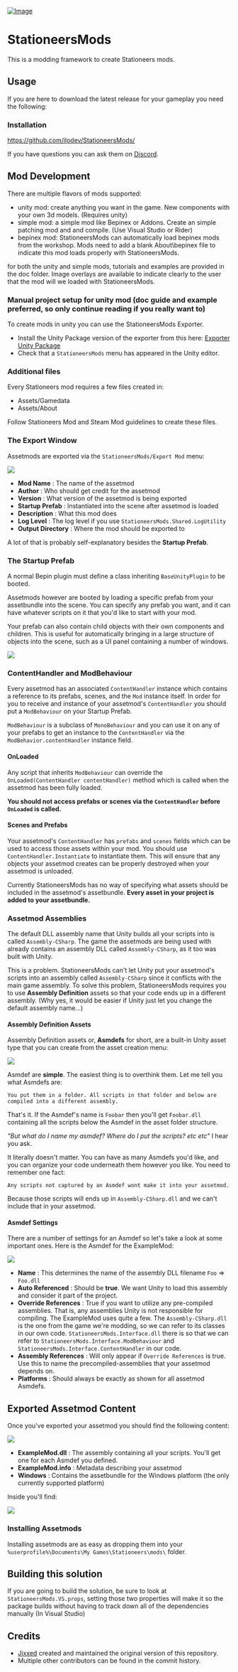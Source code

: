 
[![Image](doc/discord_button.png)](https://discord.gg/5qZbPVTw2U)

# StationeersMods

This is a modding framework to create Stationeers mods. 

## Usage
If you are here to download the latest release for your gameplay you need the following:

### Installation

https://github.com/ilodev/StationeersMods/

If you have questions you can ask them on [Discord](https://discord.gg/5qZbPVTw2U).

## Mod Development

There are multiple flavors of mods supported:
- unity mod: create anything you want in the game. New components with your own 3d models. (Requires unity)
- simple mod: a simple mod like Bepinex or Addons. Create an simple patching mod and and compile. (Use Visual Studio or Rider)
- bepinex mod: StationeersMods can automatically load bepinex mods from the workshop. Mods need to add a blank About\bepinex file to indicate this mod loads properly with StationeersMods.  

for both the unity and simple mods, tutorials and examples are provided in the doc folder. Image overlays are available to indicate clearly to the user that the mod will we loaded with StationeersMods.

### Manual project setup for unity mod (doc guide and example preferred, so only continue reading if you really want to)

To create mods in unity you can use the StationeersMods Exporter.
- Install the Unity Package version of the exporter from this here: [Exporter Unity Package](https://github.com/ilodev/StationeersModsExport.git)
- Check that a `StationeersMods` menu has appeared in the Unity editor.

### Additional files

Every Stationeers mod requires a few files created in:
 - Assets/Gamedata
 - Assets/About

Follow Stationeers Mod and Steam Mod guidelines to create these files.

### The Export Window

Assetmods are exported via the `StationeersMods/Export Mod` menu:

![](docs/media/readme/editor_window.png)

- **Mod Name** : The name of the assetmod
- **Author** : Who should get credit for the assetmod
- **Version** : What version of the assetmod is being exported
- **Startup Prefab** : Instantiated into the scene after assetmod is loaded
- **Description** : What this mod does
- **Log Level** : The log level if you use `StationeersMods.Shared.LogUtility`
- **Output Directory** : Where the mod should be exported to

A lot of that is probably self-explanatory besides the **Startup Prefab**.

### The Startup Prefab

A normal Bepin plugin must define a class inheriting `BaseUnityPlugin` to be booted.

Assetmods however are booted by loading a specific prefab from your assetbundle into the scene. You can specify any prefab you want, and it can have whatever scripts on it that you'd like to start with your mod.

Your prefab can also contain child objects with their own components and children. This is useful for automatically bringing in a large structure of objects into the scene, such as a UI panel containing a number of windows.

![](docs/media/readme/startup_prefab.png)

### ContentHandler and ModBehaviour

Every assetmod has an associated `ContentHandler` instance which contains a reference to its prefabs, scenes, and the `Mod` instance itself. In order for you to receive and instance of your assetmod's `ContentHandler` you should put a `ModBehaviour` on your Startup Prefab.

`ModBehaviour` is a subclass of `MonoBehaviour` and you can use it on any of your prefabs to get an instance to the `ContentHandler` via the `ModBehavior.contentHandler` instance field.

#### OnLoaded

Any script that inherits `ModBehaviour` can override the `OnLoaded(ContentHandler contentHandler)` method which is called when the assetmod has been fully loaded.

**You should not access prefabs or scenes via the `ContentHandler` before `OnLoaded` is called.**

#### Scenes and Prefabs

Your assetmod's `ContentHandler` has `prefabs` and `scenes` fields which can be used to access those assets within your mod. You should use `ContentHandler.Instantiate` to instantiate them. This will ensure that any objects your assetmod creates can be properly destroyed when your assetmod is unloaded.

Currently StationeersMods has no way of specifying what assets should be included in the assetmod's assetbundle. **Every asset in your project is added to your assetbundle.**

### Assetmod Assemblies

The default DLL assembly name that Unity builds all your scripts into is called `Assembly-CSharp`. The game the assetmods are being used with already contains an assembly DLL called `Assembly-CSharp`, as it too was built with Unity.

This is a problem. StationeersMods can't let Unity put your assetmod's scripts into an assembly called `Assembly-CSharp` since it conflicts with the main game assembly. To solve this problem, StationeersMods requires you to use **Assembly Definition** assets so that your code ends up in a different assembly. (Why yes, it would be easier if Unity just let you change the default assembly name...)

#### Assembly Definition Assets

Assembly Definition assets or, **Asmdefs** for short, are a built-in Unity asset type that you can create from the asset creation menu:

![](docs/media/readme/create_asmdef.png)

Asmdef are **simple**. The easiest thing is to overthink them. Let me tell you what Asmdefs are:

    You put them in a folder. All scripts in that folder and below are compiled into a different assembly.

That's it. If the Asmdef's name is `Foobar` then you'll get `Foobar.dll` containing all the scripts below the Asmdef in the asset folder structure.

*"But what do I name my asmdef? Where do I put the scripts? etc etc"* I hear you ask.

It literally doesn't matter. You can have as many Asmdefs you'd like, and you can organize your code underneath them however you like. You need to remember one fact:

    Any scripts not captured by an Asmdef wont make it into your assetmod.

Because those scripts will ends up in `Assembly-CSharp.dll` and we can't include that in your assetmod.

#### Asmdef Settings

There are a number of settings for an Asmdef so let's take a look at some important ones. Here is the Asmdef for the ExampleMod:

![](docs/media/readme/asmdef_settings.png)

- **Name** : This determines the name of the assembly DLL filename `Foo` => `Foo.dll`
- **Auto Referenced** : Should be **true**. We want Unity to load this assembly and consider it part of the project.
- **Override References** : True if you want to utilize any pre-compiled assemblies. That is, any assemblies Unity is not responsible for compiling. The ExampleMod uses quite a few. The `Assembly-CSharp.dll` is the one from the game we're modding, so we can refer to its classes in our own code. `StationeersMods.Interface.dll` there is so that we can refer to `StationeersMods.Interface.ModBehaviour` and `StationeersMods.Interface.ContentHandler` in our code.
- **Assembly References** : Will only appear if `Override References` is true. Use this to name the precompiled-assemblies that your assetmod depends on.
- **Platforms** : Should always be exactly as shown for all assetmod Asmdefs.

## Exported Assetmod Content

Once you've exported your assetmod you should find the following content:

![](docs/media/readme/exported_content.png)

- **ExampleMod.dll** : The assembly containing all your scripts. You'll get one for each Asmdef you defined.
- **ExampleMod.info** : Metadata describing your assetmod
- **Windows** : Contains the assetbundle for the Windows platform (the only currently supported platform)

Inside you'll find:

![](docs/media/readme/exported_assets.png)

### Installing Assetmods

Installing assetmods are as easy as dropping them into your `%userprofile%\Documents\My Games\Stationeers\mods\` folder.

## Building this solution

If you are going to build the solution, be sure to look at `StationeersMods.VS.props`, setting those two properties will make it so the package builds without having to track down all of the dependencies manually (In Visual Studio)

## Credits

- [Jixxed](https://github.com/jixxed) created and maintained the original version of this repository.
- Multiple other contributors can be found in the commit history.
